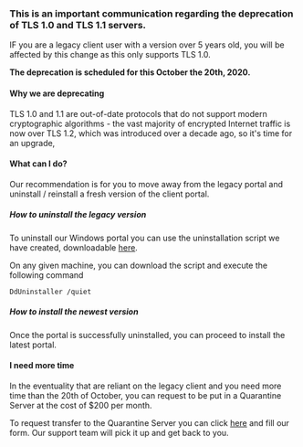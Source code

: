 ### This is an important communication regarding the deprecation of TLS 1.0 and TLS 1.1 servers. 

IF you are a legacy client user with a version over 5 years old, you will be affected by this change as this only supports TLS 1.0.

**The deprecation is scheduled for this October the 20th, 2020.**

 
#### Why we are deprecating
TLS 1.0 and 1.1 are out-of-date protocols that do not support modern cryptographic algorithms - the vast majority of encrypted Internet traffic is now over TLS 1.2, which was introduced over a decade ago, so it's time for an upgrade,


#### What can I do?
Our recommendation is for you to move away from the legacy portal and uninstall / reinstall a fresh version of the client portal.

##### How to uninstall the legacy version
To uninstall our Windows portal you can use the uninstallation script we have created, downloadable [here](https://help.deskdirector.com/article/huqqqba1r0-ddportal-removal-tool-uninstalling-windows-portals?utm_source=hs_email&utm_medium=email&_hsenc=p2ANqtz--mIiGrZUwadGlw5IsLEPQAhj7P53wL9H9XstVnVU_9aOQYm-kFEHQjR4AYAQVC96Cy6C22#basic_usage_guide). 

On any given machine, you can download the script and execute the following command

`DdUninstaller /quiet`


##### How to install the newest version
Once the portal is successfully uninstalled, you can proceed to install the latest portal.
 

#### I need more time
In the eventuality that are reliant on the legacy client and you need more time than the 20th of October, you can request to be put in a Quarantine Server at the cost of $200 per month.

To request transfer to the Quarantine Server you can click [here](https://support.deskdirector.com/portal/deeplink?name=request_type&type_id=118) and fill our form. Our support team will pick it up and get back to you.
